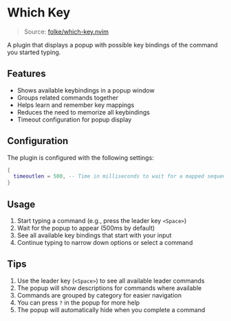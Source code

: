 # Which Key

> Source: [folke/which-key.nvim](https://github.com/folke/which-key.nvim)

A plugin that displays a popup with possible key bindings of the command you started typing.

## Features

- Shows available keybindings in a popup window
- Groups related commands together
- Helps learn and remember key mappings
- Reduces the need to memorize all keybindings
- Timeout configuration for popup display

## Configuration

The plugin is configured with the following settings:

```lua
{
  timeoutlen = 500, -- Time in milliseconds to wait for a mapped sequence to complete
}
```

## Usage

1. Start typing a command (e.g., press the leader key `<Space>`)
2. Wait for the popup to appear (500ms by default)
3. See all available key bindings that start with your input
4. Continue typing to narrow down options or select a command

## Tips

1. Use the leader key (`<Space>`) to see all available leader commands
2. The popup will show descriptions for commands where available
3. Commands are grouped by category for easier navigation
4. You can press `?` in the popup for more help
5. The popup will automatically hide when you complete a command 